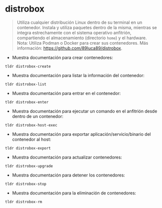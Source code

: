 # distrobox

> Utiliza cualquier distribución Linux dentro de su terminal en un contenedor.
> Instala y utiliza paquetes dentro de la misma, mientras se integra estrechamente con el sistema operativo anfitrión, compartiendo el almacenamiento (directorio `home`) y el hardware.
> Nota: Utiliza Podman o Docker para crear sus contenedores.
> Más información: <https://github.com/89luca89/distrobox>.

- Muestra documentación para crear contenedores:

`tldr distrobox-create`

- Muestra documentación para listar la información del contenedor:

`tldr distrobox-list`

- Muestra documentación para entrar en el contenedor:

`tldr distrobox-enter`

- Muestra documentación para ejecutar un comando en el anfitrión desde dentro de un contenedor:

`tldr distrobox-host-exec`

- Muestra documentación para exportar aplicación/servicio/binario del contenedor al host:

`tldr distrobox-export`

- Muestra documentación para actualizar contenedores:

`tldr distrobox-upgrade`

- Muestra documentación para detener los contenedores:

`tldr distrobox-stop`

- Muestra documentación para la eliminación de contenedores:

`tldr distrobox-rm`
